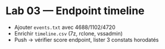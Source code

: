 # Lab 03 — Endpoint timeline

- Ajouter `events.txt` avec 4688/1102/4720
- Enrichir `timeline.csv` (7z, rclone, vssadmin)
- Push → vérifier score endpoint, lister 3 constats horodatés
